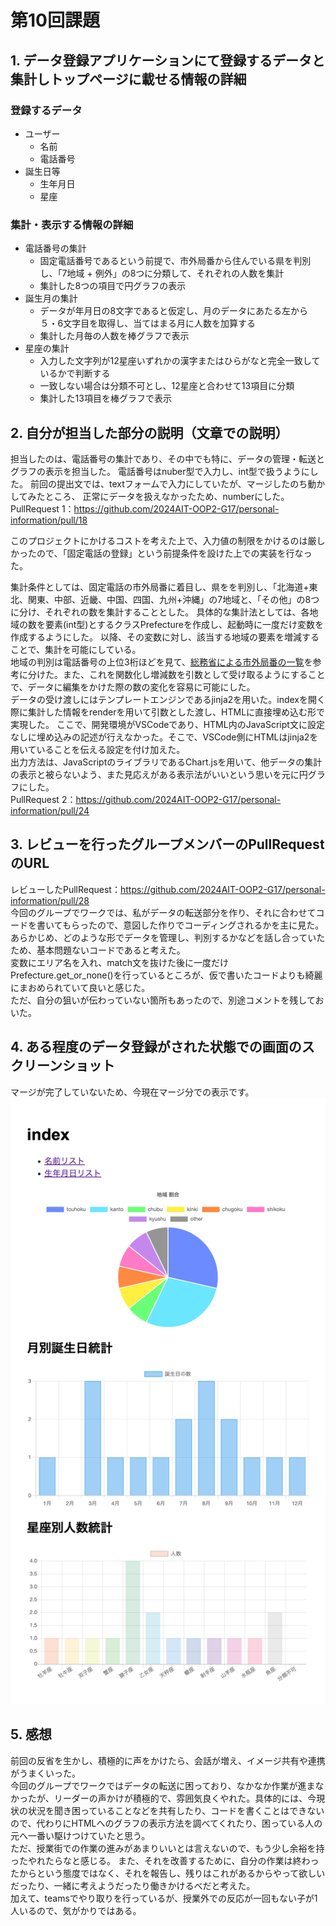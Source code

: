 # 第10回課題

## 1. データ登録アプリケーションにて登録するデータと集計しトップページに載せる情報の詳細
<!-- 
・自分の担当分だけでなく、グループ全体のデータを書いてください。
・メンバー全員が同じ内容になるはずです。
 -->
### 登録するデータ
- ユーザー
   - 名前
   - 電話番号
- 誕生日等
   - 生年月日
   - 星座

### 集計・表示する情報の詳細

- 電話番号の集計
   - 固定電話番号であるという前提で、市外局番から住んでいる県を判別し、「7地域 + 例外」の8つに分類して、それぞれの人数を集計
   - 集計した8つの項目で円グラフの表示
- 誕生月の集計
   - データが年月日の8文字であると仮定し、月のデータにあたる左から５・6文字目を取得し、当てはまる月に人数を加算する
   - 集計した月毎の人数を棒グラフで表示
- 星座の集計
   - 入力した文字列が12星座いずれかの漢字またはひらがなと完全一致しているかで判断する
   - 一致しない場合は分類不可とし、12星座と合わせて13項目に分類
   - 集計した13項目を棒グラフで表示

## 2. 自分が担当した部分の説明（文章での説明）
<!-- 
・データの形式やデータ型、集計条件や出力方法、使用したライブラリなど詳細に書いてください。
・自分が作成したPullRequestのURLも説明とともに記載してください。
 -->
担当したのは、電話番号の集計であり、その中でも特に、データの管理・転送とグラフの表示を担当した。
電話番号はnuber型で入力し、int型で扱うようにした。
前回の提出文では、textフォームで入力にしていたが、マージしたのち動かしてみたところ、
正常にデータを扱えなかったため、numberにした。  
PullRequest 1：https://github.com/2024AIT-OOP2-G17/personal-information/pull/18  

このプロジェクトにかけるコストを考えた上で、入力値の制限をかけるのは厳しかったので、「固定電話の登録」という前提条件を設けた上での実装を行なった。

集計条件としては、固定電話の市外局番に着目し、県をを判別し、「北海道+東北、関東、中部、近畿、中国、四国、九州+沖縄」の7地域と、「その他」の8つに分け、それぞれの数を集計することとした。
具体的な集計法としては、各地域の数を要素(int型)とするクラスPrefectureを作成し、起動時に一度だけ変数を作成するようにした。
以降、その変数に対し、該当する地域の要素を増減することで、集計を可能にしている。  
地域の判別は電話番号の上位3桁ほどを見て、[総務省による市外局番の一覧](https://www.soumu.go.jp/main_content/000141817.pdf)を参考に分けた。また、これを関数化し増減数を引数として受け取るようにすることで、データに編集をかけた際の数の変化を容易に可能にした。  
データの受け渡しにはテンプレートエンジンであるjinja2を用いた。indexを開く際に集計した情報をrenderを用いて引数とした渡し、HTMLに直接埋め込む形で実現した。
ここで、開発環境がVSCodeであり、HTML内のJavaScript文に設定なしに埋め込みの記述が行えなかった。そこで、VSCode側にHTMLはjinja2を用いていることを伝える設定を付け加えた。  
出力方法は、JavaScriptのライブラリであるChart.jsを用いて、他データの集計の表示と被らないよう、また見応えがある表示法がいいという思いを元に円グラフにした。  
PullRequest 2：https://github.com/2024AIT-OOP2-G17/personal-information/pull/24

## 3. レビューを行ったグループメンバーのPullRequestのURL
<!-- 
・簡単なコメントを添えてください。
・リーダーもここは書いてください。
 -->
レビューしたPullRequest：https://github.com/2024AIT-OOP2-G17/personal-information/pull/28  
今回のグループでワークでは、私がデータの転送部分を作り、それに合わせてコードを書いてもらったので、意図した作りでコーディングされるかを主に見た。
あらかじめ、どのような形でデータを管理し、判別するかなどを話し合っていたため、基本問題ないコードであると考えた。  
変数にエリア名を入れ、match文を抜けた後に一度だけPrefecture.get_or_none()を行っているところが、仮で書いたコードよりも綺麗にまおめられていて良いと感じた。  
ただ、自分の狙いが伝わっていない箇所もあったので、別途コメントを残しておいた。


## 4. ある程度のデータ登録がされた状態での画面のスクリーンショット
<!-- 画像のリンクは文章中にMarkdown形式で ![](画像ファイル名) として書き、提出は画像ファイルを別途添付してくださ
い -->
マージが完了していないため、今現在マージ分での表示です。
![データ登録済みのイメージ画像](K23115_G17.png)

## 5. 感想
<!-- 次に活かせる反省等をここに書いておきましょう -->
前回の反省を生かし、積極的に声をかけたら、会話が増え、イメージ共有や連携がうまくいった。  
今回のグループでワークではデータの転送に困っており、なかなか作業が進まなかったが、リーダーの声かけが積極的で、雰囲気良くやれた。具体的には、今現状の状況を聞き困っていることなどを共有したり、コードを書くことはできないので、代わりにHTMLへのグラフの表示方法を調べてくれたり、困っている人の元へ一番い駆けつけていたと思う。  
ただ、授業街での作業の進みがあまりいいとは言えないので、もう少し余裕を持ったやれたらなと感じる。
また、それを改善するために、自分の作業は終わったからという態度ではなく、それを報告し、残りはこれがあるからやって欲しいだったり、一緒に考えようだったり働きかけるべだと考えた。  
加えて、teamsでやり取りを行っているが、授業外での反応が一回もない子が1人いるので、気がかりではある。



